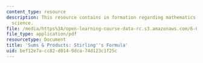 ```yaml
---
content_type: resource
description: This resource contains in formation regarding mathematics for computer
  science.
file: /media/https%3A/open-learning-course-data-rc.s3.amazonaws.com/6-042j-mathematics-for-computer-science-spring-2015/bef12e7acc82d0149dca74d123c1f25c_MIT6_042JS16_StirlingForm.pdf
file_type: application/pdf
resourcetype: Document
title: 'Sums & Products: Stirling''s Formula'
uid: bef12e7a-cc82-d014-9dca-74d123c1f25c
---
```

